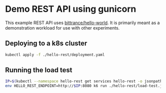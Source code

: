 # Demo REST API using gunicorn

This example REST API uses [bittrance/hello-world](https://github.com/bittrance/hello-world). It is primarily meant as a demonstration workload for use with other experiments.

## Deploying to a k8s cluster

```bash
kubectl apply -f ./hello-rest/deployment.yaml
```

## Running the load test

```bash
IP=$(kubectl --namespace hello-rest get services hello-rest -o jsonpath='{@.status.loadBalancer.ingress[0].ip}')
env HELLO_REST_ENDPOINT=http://$IP:8080 k6 run ./hello-rest/load-test.js
```
